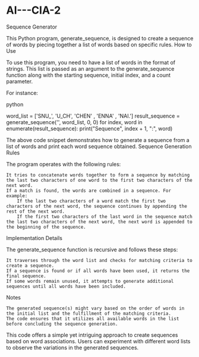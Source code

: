 # AI---CIA-2

Sequence Generator

This Python program, generate_sequence, is designed to create a sequence of words by piecing together a list of words based on specific rules.
How to Use

To use this program, you need to have a list of words in the format of strings. This list is passed as an argument to the generate_sequence function along with the starting sequence, initial index, and a count parameter.

For instance:

python

word_list = ['SNU_', 'U_CH', 'CHEN' , 'ENNA' , 'NAI.']
result_sequence = generate_sequence('', word_list, 0, 0)
for index, word in enumerate(result_sequence):
    print("Sequence", index + 1, ":", word)

The above code snippet demonstrates how to generate a sequence from a list of words and print each word sequence obtained.
Sequence Generation Rules

The program operates with the following rules:

    It tries to concatenate words together to form a sequence by matching the last two characters of one word to the first two characters of the next word.
    If a match is found, the words are combined in a sequence. For example:
        If the last two characters of a word match the first two characters of the next word, the sequence continues by appending the rest of the next word.
        If the first two characters of the last word in the sequence match the last two characters of the next word, the next word is appended to the beginning of the sequence.

Implementation Details

The generate_sequence function is recursive and follows these steps:

    It traverses through the word list and checks for matching criteria to create a sequence.
    If a sequence is found or if all words have been used, it returns the final sequence.
    If some words remain unused, it attempts to generate additional sequences until all words have been included.

Notes

    The generated sequence(s) might vary based on the order of words in the initial list and the fulfillment of the matching criteria.
    The code ensures that it utilizes all available words in the list before concluding the sequence generation.

This code offers a simple yet intriguing approach to create sequences based on word associations. Users can experiment with different word lists to observe the variations in the generated sequences.
